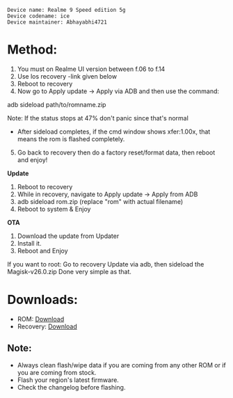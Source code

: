 ```
Device name: Realme 9 Speed edition 5g
Device codename: ice
Device maintainer: Abhayabhi4721
```

# Method:

1. You must on Realme UI version between f.06 to f.14
2. Use los recovery -link given below
3. Reboot to recovery
4. Now go to Apply update -> Apply via ADB and then use the command:

adb sideload path/to/romname.zip

Note: If the status stops at 47% don't panic since that's normal
- After sideload completes, if the cmd window shows xfer:1.00x, that means the rom is flashed completely.

5. Go back to recovery then do a factory reset/format data, then reboot and enjoy!

**Update**
1. Reboot to recovery
2. While in recovery, navigate to Apply update -> Apply from ADB
3. adb sideload rom.zip (replace "rom" with actual filename)
4. Reboot to system & Enjoy

**OTA**
1. Download the update from Updater
2. Install it.
3. Reboot and Enjoy

If you want to root:
Go to recovery
Update via adb, then sideload the Magisk-v26.0.zip
Done very simple as that.

# Downloads:

* ROM: [Download](https://www.pling.com/p/2066696/)
* Recovery: [Download](https://drive.google.com/file/d/1-RLj9UkY7UzTHKaiXW8RsR64DSVBcvZ4/view?pli=1)

## Note:

* Always clean flash/wipe data if you are coming from any other ROM or if you are coming from stock.
* Flash your region's latest firmware.
* Check the changelog before flashing.
